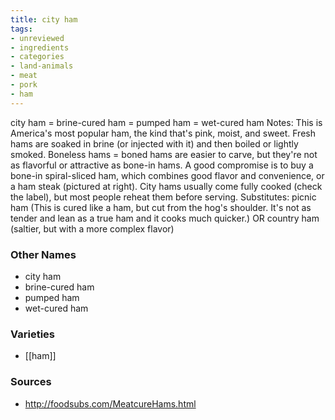 ```yaml
---
title: city ham
tags:
- unreviewed
- ingredients
- categories
- land-animals
- meat
- pork
- ham
---
```

city ham = brine-cured ham = pumped ham = wet-cured ham Notes: This is America's most popular ham, the kind that's pink, moist, and sweet. Fresh hams are soaked in brine (or injected with it) and then boiled or lightly smoked. Boneless hams = boned hams are easier to carve, but they're not as flavorful or attractive as bone-in hams. A good compromise is to buy a bone-in spiral-sliced ham, which combines good flavor and convenience, or a ham steak (pictured at right). City hams usually come fully cooked (check the label), but most people reheat them before serving. Substitutes: picnic ham (This is cured like a ham, but cut from the hog's shoulder. It's not as tender and lean as a true ham and it cooks much quicker.) OR country ham (saltier, but with a more complex flavor)

### Other Names

* city ham
* brine-cured ham
* pumped ham
* wet-cured ham

### Varieties

* [[ham]]

### Sources
* http://foodsubs.com/MeatcureHams.html

